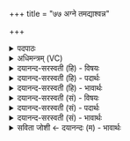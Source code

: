 +++
title = "७७ अग्ने तमद्याश्वन्न"

+++
<details><summary>पदपाठः</summary>

अग्ने॑। तम्। अ॒द्य। अश्व॑म्। न। स्तोमैः॑। क्रतु॑म्। न। भ॒द्रम्। हृ॒दि॒ऽस्पृश॑म्। ऋ॒ध्याम॑। ते॒। ओहैः॑। ७७।
</details>

<details><summary>अधिमन्त्रम् (VC)</summary>

- अग्निर्देवता
- वसिष्ठ ऋषिः
- आर्षी गायत्री
- षड्जः
</details>

<details><summary>दयानन्द-सरस्वती (हि) - विषयः</summary>

फिर उसी विषय को अगले मन्त्र में कहा है ॥
</details>

<details><summary>दयानन्द-सरस्वती (हि) - पदार्थः</summary>

पदार्थान्वयभाषाः -  हे (अग्ने) बिजुली के समान पराक्रमवाले विद्वन् ! जो (अश्वम्) घोड़े के (न) समान वा (क्रतुम्) बुद्धि के (न) समान (भद्रम्) कल्याण और (हृदिस्पृशम्) हृदय में स्पर्श करनेवाला है, (तम्) उस पूर्व मन्त्र में कहे तुझ को (स्तोमैः) स्तुतियों से (अद्य) आज प्राप्त होकर (ते) आप के (ओहैः) पालन आदि गुणों से (ऋध्याम) वृद्धि को पावें ॥७७ ॥
</details>

<details><summary>दयानन्द-सरस्वती (हि) - भावार्थः</summary>

भावार्थभाषाः -  इस मन्त्र में उपमालङ्कार है। जैसे शरीर आदि में स्थिर हुए बिजुली आदि से वृद्धि, वेग और वृद्धि के सुख बढ़ें, वैसे विद्वानों की सिखावट और पालन आदि से मनुष्य आदि सब वृद्धि को पाते हैं ॥७७ ॥
</details>

<details><summary>दयानन्द-सरस्वती (सं) - विषयः</summary>

पुनस्तमेव विषयमाह ॥
</details>

<details><summary>दयानन्द-सरस्वती (सं) - पदार्थः</summary>

पदार्थान्वयभाषाः -  हे अग्ने ! विद्युत्सदृशपराक्रमिन्नश्वं न क्रतुं न भद्रं हृदिस्पृशं तं त्वां स्तोमैरद्य प्राप्य ते तवौहैर्वयं सततमृध्याम ॥७७ ॥
</details>

<details><summary>दयानन्द-सरस्वती (सं) - भावार्थः</summary>

भावार्थभाषाः -  अत्रोपमालङ्कारः। यथा शरीरस्थेन विद्युदादिना वृद्धिवेगौ प्रज्ञासुखानि च वर्धेरँस्तथा विद्वच्छिक्षारक्षादिभिर्मनुष्यादयो वर्द्धन्ते ॥७७ ॥
</details>

<details><summary>सविता जोशी ← दयानन्दः (म) - भावार्थः</summary>

भावार्थभाषाः -  या मंत्रात उपमालंकार आहे. जसे शरीरातील विद्युतमुळे बुद्धीचा वेग व बुद्धीचे सुख वाढते तसे विद्वानांची शिकवणूक व पालन इत्यादींनी माणसांची उन्नती होते.
</details>